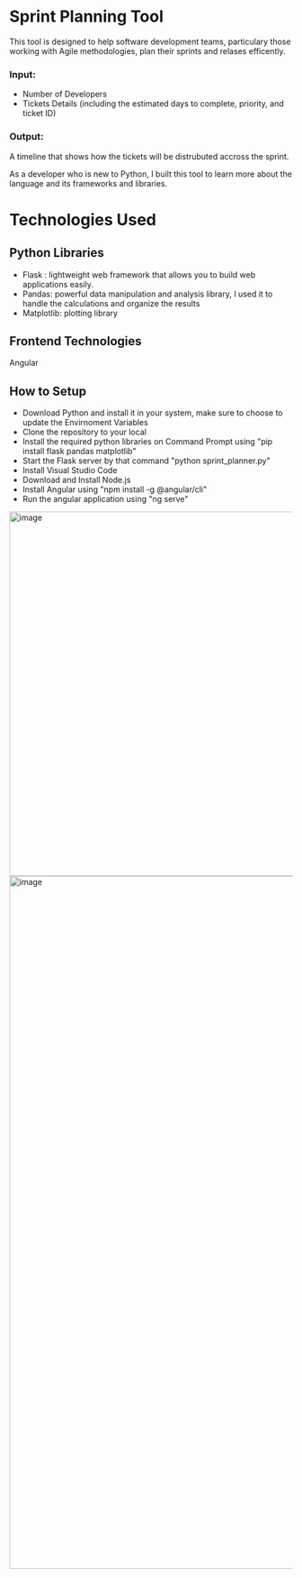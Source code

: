 # Sprint Planning Tool
This tool is designed to help software development teams, particulary those working with Agile methodologies, plan their sprints and relases efficently. 


### Input:
- Number of Developers
- Tickets Details (including the estimated days to complete, priority, and ticket ID)

### Output:

A timeline that shows how the tickets will be distrubuted accross the sprint.

As a developer who is new to Python, I built this tool to learn more about the language and its frameworks and libraries.


# Technologies Used

## Python Libraries

* Flask : lightweight web framework that allows you to build web applications easily.
* Pandas: powerful data manipulation and analysis library, I used it to handle the calculations and organize the results
* Matplotlib: plotting library

## Frontend Technologies

Angular

## How to Setup

- Download Python and install it in your system, make sure to choose to update the Envirnoment Variables
- Clone the repository to your local
- Install the required python libraries on Command Prompt using "pip install flask pandas matplotlib"
- Start the Flask server by that command "python sprint_planner.py"
- Install Visual Studio Code 
- Download and Install Node.js
- Install Angular using "npm install -g @angular/cli"
- Run the angular application using "ng serve"

<img width="647" alt="image" src="https://github.com/user-attachments/assets/e74e0d93-55f3-41dd-ae21-fec71046a4ed">

<img width="1230" alt="image" src="https://github.com/user-attachments/assets/07ef9822-22e9-49b8-a195-faf78e7d5356">





